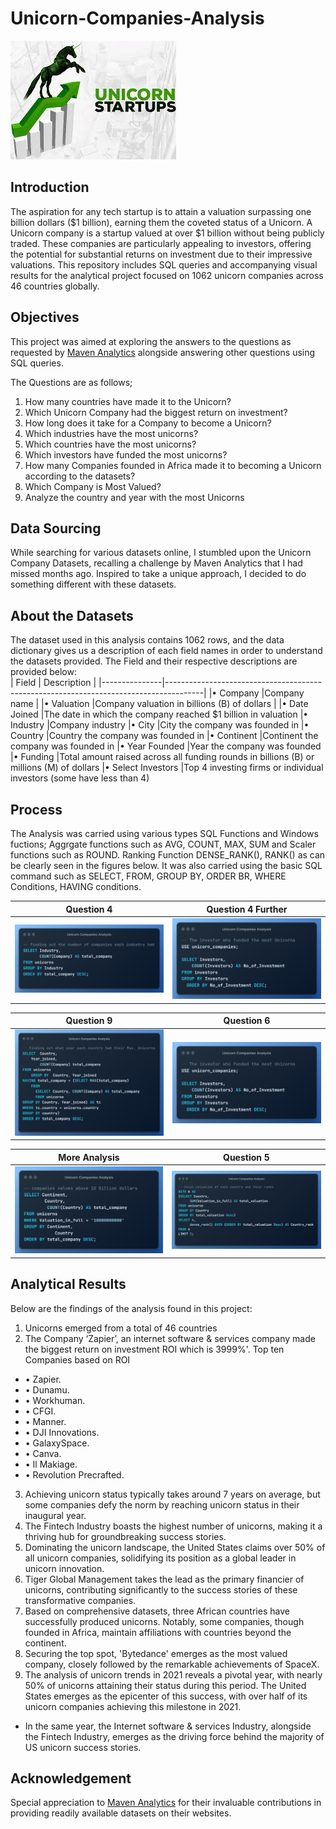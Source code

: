 # Unicorn-Companies-Analysis

![](Unicorn.jfif)

## Introduction
The aspiration for any tech startup is to attain a valuation surpassing one billion dollars ($1 billion), earning them the coveted status of a Unicorn. A Unicorn company is a startup valued at over $1 billion without being publicly traded. These companies are particularly appealing to investors, offering the potential for substantial returns on investment due to their impressive valuations.
This repository includes SQL queries and accompanying visual results for the analytical project focused on 1062 unicorn companies across 46 countries globally.

## Objectives
This project was aimed at exploring the answers to the questions as requested by [Maven Analytics](https://www.mavenanalytics.io/data-playground?search=unicorn) alongside answering other questions using SQL queries.

The Questions are as follows;
1.	How many countries have made it to the Unicorn?
2.	Which Unicorn Company had the biggest return on investment?
3.	How long does it take for a Company to become a Unicorn?
4.	Which industries have the most unicorns?
5.	Which countries have the most unicorns?
6.	Which investors have funded the most unicorns?
7.	How many Companies founded in Africa made it to becoming a Unicorn according to the datasets?
8.	Which Company is Most Valued?
9.	Analyze the country and year with the most Unicorns

## Data Sourcing
While searching for various datasets online, I stumbled upon the Unicorn Company Datasets, recalling a challenge by Maven Analytics that I had missed months ago. Inspired to take a unique approach, I decided to do something different with these datasets.

## About the Datasets
The dataset used in this analysis contains 1062 rows, and the data dictionary gives us a description of each field names in order to understand the datasets provided. The Field and their respective descriptions are provided below:  
 | Field		     |  Description                                                                          |
 |---------------|---------------------------------------------------------------------------------------|
|•	Company	      |Company name                                                                         |
|•	Valuation	    |Company valuation in billions (B) of dollars                                         |
|•	Date Joined	  |The date in which the company reached $1 billion in valuation
|•	Industry	      |Company industry
|•	City		        |City the company was founded in
|•	Country	      |Country the company was founded in
|•	Continent	    |Continent the company was founded in
|•	Year Founded	  |Year the company was founded
|•	Funding	      |Total amount raised across all funding rounds in billions (B) or millions (M) of dollars
|•	Select Investors	|Top 4 investing firms or individual investors (some have less than 4)

## Process 
The Analysis was carried using various types SQL Functions and Windows fuctions; Aggrgate functions such as AVG, COUNT, MAX, SUM and Scaler functions such as ROUND. Ranking Function DENSE_RANK(), RANK() as can be clearly seen in the figures below. It was also carried using the basic SQL command such as SELECT, FROM, GROUP BY, ORDER BR, WHERE Conditions, HAVING conditions.

Question 4                   |  Question 4 Further
:------------------------------:|:------------------------------------:
 ![](Unicorn_query_7.png)       |    ![](Unicorn_query_3.png)   
 
Question 9                   |  Question 6
:------------------------------:|:------------------------------------:
 ![](Unicorn_query_1.png)       |    ![](Unicorn_query_3.png)      

More Analysis                    |  Question 5
:------------------------------:|:------------------------------------:
 ![](Unicorn_query_6.png)       |    ![](Unicorn_query_5.png)      

## Analytical Results
Below are the findings of the analysis found in this project:

 1.	Unicorns emerged from a total of 46 countries
 2.	The Company ‘Zapier’, an internet software & services company made the biggest return on investment ROI which is 3999%'.
Top ten Companies based on ROI
   * •	Zapier.
   * •	Dunamu.
   * •	Workhuman.
   * •	CFGI.
   * •	Manner.
   * •	DJI Innovations.
   * •	GalaxySpace.
   * •	Canva.
   * •	Il Makiage.
   * •	Revolution Precrafted.
 3. Achieving unicorn status typically takes around 7 years on average, but some companies defy the norm by reaching unicorn status in their inaugural year.
 4. The Fintech Industry boasts the highest number of unicorns, making it a thriving hub for groundbreaking success stories.
 5. Dominating the unicorn landscape, the United States claims over 50% of all unicorn companies, solidifying its position as a global leader in unicorn innovation.
 6. Tiger Global Management takes the lead as the primary financier of unicorns, contributing significantly to the success stories of these transformative companies.
 7. Based on comprehensive datasets, three African countries have successfully produced unicorns. Notably, some companies, though founded in Africa, maintain affiliations with countries beyond the continent.
 8. Securing the top spot, 'Bytedance' emerges as the most valued company, closely followed by the remarkable achievements of SpaceX.
 9.   The analysis of unicorn trends in 2021 reveals a pivotal year, with nearly 50% of unicorns attaining their status during this period. The United States emerges as the epicenter of this success, with over half of its unicorn companies achieving this milestone in 2021.
   *   In the same year, the Internet software & services Industry, alongside the Fintech Industry, emerges as the driving force behind the majority of US unicorn success stories.

 ## Acknowledgement 
 Special appreciation to [Maven Analytics](https://mavenanalytics.io/) for their invaluable contributions in providing readily available datasets on their websites.











